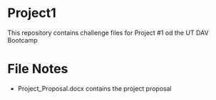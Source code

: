 # Project1
This repository contains challenge files for Project #1 od the UT DAV Bootcamp

# File Notes
* Project_Proposal.docx contains the project proposal
